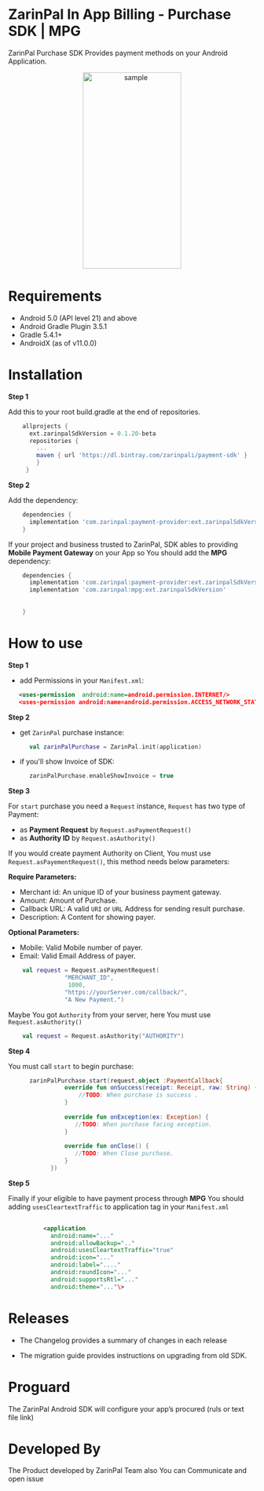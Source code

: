 ZarinPal In App Billing - Purchase SDK | MPG
============================================

ZarinPal Purchase SDK Provides payment methods on your Android Application.

<center>
<img src="https://github.com/ZarinPal-Lab/Android-PaymentGateway-SDK/blob/master/ezgif.com-gif-maker.gif?raw=true" alt="sample" width="200" height="400"/>
</center>



  

Requirements
============

*   Android 5.0 (API level 21) and above
*   Android Gradle Plugin 3.5.1
*   Gradle 5.4.1+
*   AndroidX (as of v11.0.0)

Installation
============

**Step 1**

Add this to your root build.gradle at the end of repositories.
```gradle
    allprojects {
      ext.zarinpalSdkVersion = 0.1.20-beta
      repositories {
        ...
        maven { url 'https://dl.bintray.com/zarinpali/payment-sdk' }
        }
     }
```    

**Step 2**

Add the dependency:
```gradle
    dependencies {
      implementation 'com.zarinpal:payment-provider:ext.zarinpalSdkVersion'
    }
```    
    

If your project and business trusted to ZarinPal, SDK ables to providing **Mobile Payment Gateway** on your App so You should add the **MPG** dependency:
```gradle
    dependencies {
      implementation 'com.zarinpal:payment-provider:ext.zarinpalSdkVersion'
      implementation 'com.zarinpal:mpg:ext.zarinpalSdkVersion'
    
    
    }
```    

How to use
==========

**Step 1**

*   add Permissions in your `Manifest.xml`:
```xml
   <uses-permission  android:name=android.permission.INTERNET/>
   <uses-permission android:name=android.permission.ACCESS_NETWORK_STATE/>
```    

**Step 2**

*   get `ZarinPal` purchase instance:
```kotlin
      val zarinPalPurchase = ZarinPal.init(application)
```    

*   if you'll show Invoice of SDK:
```kotlin
      zarinPalPurchase.enableShowInvoice = true
```    

**Step 3**

For `start` purchase you need a `Request` instance, `Request` has two type of Payment:

*   as **Payment Request** by `Request.asPaymentRequest()`
*   as **Authority ID** by `Request.asAuthority()`

If you would create payment Authority on Client, You must use `Request.asPayementRequest()`, this method needs below parameters:

**Require Parameters:**

*   Merchant id: An unique ID of your business payment gateway.
*   Amount: Amount of Purchase.
*   Callback URL: A valid `URI` or `URL` Address for sending result purchase.
*   Description: A Content for showing payer.

**Optional Parameters:**

*   Mobile: Valid Mobile number of payer.
*   Email: Valid Email Address of payer.

```kotlin
    val request = Request.asPaymentRequest(
                "MERCHANT_ID",
                 1000,
                "https://yourServer.com/callback/",
                "A New Payment.")
```    

Maybe You got `Authority` from your server, here You must use `Request.asAuthority()`
```kotlin
    val request = Request.asAuthority("AUTHORITY")
```   

**Step 4**

You must call `start` to begin purchase:
```kotlin
      zarinPalPurchase.start(request,object :PaymentCallback{
                override fun onSuccess(receipt: Receipt, raw: String) {
                    //TODO: When purchase is success .
                }
    
                override fun onException(ex: Exception) {
                   //TODO: When purchase facing exception.
                }
    
                override fun onClose() {
                   //TODO: When Close purchase.
                }
            })
```    
    

  

**Step 5**

Finally if your eligible to have payment process through **MPG** You should adding `usesCleartextTraffic` to application tag in your `Manifest.xml`
```xml
     
          <application
            android:name="..."
            android:allowBackup=".."
            android:usesCleartextTraffic="true"
            android:icon="..."
            android:label="...."
            android:roundIcon="..."
            android:supportsRtl="..."
            android:theme="..."\>
```    
    

  

Releases
========

*   The Changelog provides a summary of changes in each release
    
*   The migration guide provides instructions on upgrading from old SDK.
    

Proguard
========

The ZarinPal Android SDK will configure your app’s procured (ruls or text file link)

Developed By
============

The Product developed by ZarinPal Team also You can Communicate and open issue

